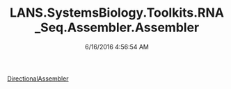 ﻿---
title: LANS.SystemsBiology.Toolkits.RNA_Seq.Assembler.Assembler
date: 6/16/2016 4:56:54 AM
---

[DirectionalAssembler](T-LANS.SystemsBiology.Toolkits.RNA_Seq.Assembler.Assembler.DirectionalAssembler.html)
